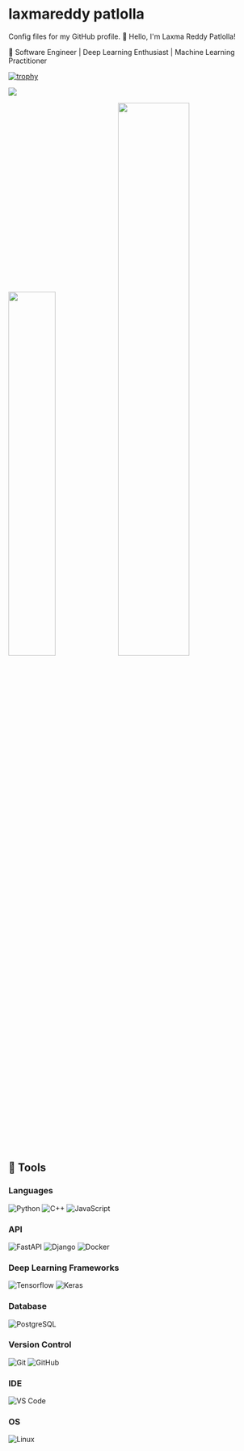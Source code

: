 # laxmareddy patlolla
Config files for my GitHub profile.
👋 Hello, I'm Laxma Reddy Patlolla!

🔭 Software Engineer | Deep Learning Enthusiast | Machine Learning Practitioner

[![trophy](https://github-profile-trophy.vercel.app/?username=sineeli&theme=onedark)](https://github.com/sineeli/github-profile-trophy)

![](https://komarev.com/ghpvc/?username=sineeli&color=green)

<img width="43%"  src="https://github-readme-streak-stats.herokuapp.com/?user=sineeli&hide_border=true" /><img width="53%"  src="https://github-readme-stats.vercel.app/api?username=sineeli&count_private=true&show_icons=true&include_all_commits=false&hide_border=true&hide_title=true" />

## 🔧 Tools
### Languages
![Python](http://img.shields.io/badge/Python-3776AB?style=flat-square&logo=python&logoColor=ffffff)
![C++](https://img.shields.io/badge/C%2B%2B-00599C?style=flat-square&logo=c%2B%2B&logoColor=white)
![JavaScript](https://img.shields.io/badge/-JavaScript-%23F7DF1C?style=flat-square&logo=javascript&logoColor=000000&labelColor=%23F7DF1C&color=%23FFCE5A)

### API
![FastAPI](http://img.shields.io/badge/-FastAPI-26a699?style=flat-square&logo=fastapi&logoColor=ffffff)
![Django](http://img.shields.io/badge/-Django-black?style=flat-square&logo=django&logoColor=0C4B33)
![Docker](http://img.shields.io/badge/-Docker-007ACC?style=flat-square&logo=docker&logoColor=ffffff)

### Deep Learning Frameworks
![Tensorflow](http://img.shields.io/badge/-Tensorflow-orange?style=flat-square&logo=tensorflow&logoColor=ffffff)
![Keras](http://img.shields.io/badge/-Keras-white?style=flat-square&logo=keras&logoColor=ff0000)

### Database
![PostgreSQL](http://img.shields.io/badge/-PostgreSQL-3776AB?style=flat-square&logo=postgresql&logoColor=ffffff)

### Version Control
![Git](https://img.shields.io/badge/-Git-%23F05032?style=flat-square&logo=git&logoColor=%23ffffff)
![GitHub](https://img.shields.io/badge/-GitHub-181717?style=flat-square&logo=github)

### IDE
![VS Code](http://img.shields.io/badge/-VS%20Code-007ACC?style=flat-square&logo=visual-studio-code&logoColor=ffffff)

### OS
![Linux](http://img.shields.io/badge/-Linux-0078D6?style=flat-square&logo=linux&logoColor=ffffff)
